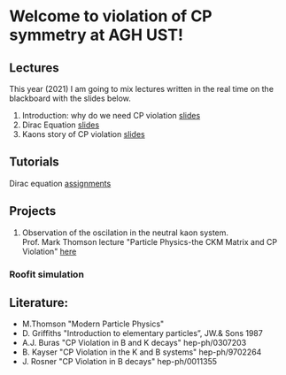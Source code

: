 # Welcome to violation of CP symmetry at AGH UST!

## Lectures
This year (2021) I am going to mix lectures written in the real time on the blackboard with the slides below. 
1. Introduction: why do we need CP violation [slides](/FILES/Introduction_L1.pdf) 
2. Dirac Equation [slides](/FILES/Dirac_equation_L2.pdf) 
3. Kaons story of CP violation [slides](/FILES/CPV_kaons_story.pdf) 

## Tutorials
Dirac equation [assignments](FILES/CPV_tutorial_1.pdf)

## Projects 
1. Observation of the oscilation in the neutral kaon system. <br>
Prof. Mark Thomson lecture "Particle Physics-the CKM Matrix and CP Violation" [here](/FILES/Handout_12_2011.pdf)
### Roofit simulation 

## Literature:
- M.Thomson "Modern Particle Physics" 
- D. Griffiths "Introduction to elementary particles”, JW.& Sons 1987
- A.J. Buras "CP Violation in B and K decays" hep-ph/0307203
- B. Kayser "CP Violation in the K and B systems" hep-ph/9702264
- J. Rosner "CP Violation in B decays" hep-ph/0011355


